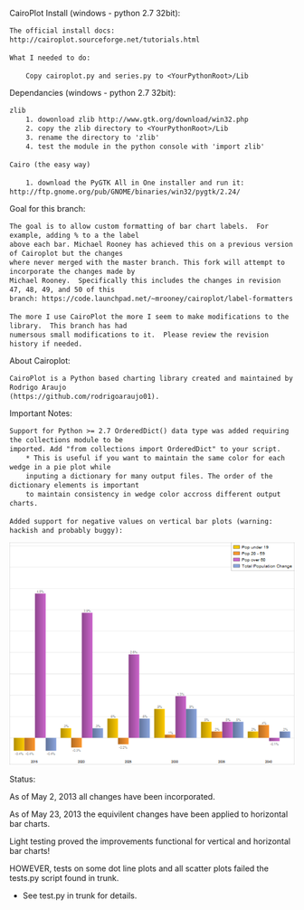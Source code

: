 CairoPlot Install (windows - python 2.7 32bit):

	The official install docs:  http://cairoplot.sourceforge.net/tutorials.html
	
	What I needed to do:
	
		Copy cairoplot.py and series.py to <YourPythonRoot>/Lib
	
Dependancies (windows - python 2.7 32bit):
	
	zlib 
		1. dowonload zlib http://www.gtk.org/download/win32.php 
		2. copy the zlib directory to <YourPythonRoot>/Lib
		3. rename the directory to 'zlib'
		4. test the module in the python console with 'import zlib'
	
	Cairo (the easy way)

		1. download the PyGTK All in One installer and run it:  http://ftp.gnome.org/pub/GNOME/binaries/win32/pygtk/2.24/
	

Goal for this branch:

	The goal is to allow custom formatting of bar chart labels.  For example, adding % to a the label 
	above each bar. Michael Rooney has achieved this on a previous version of Cairoplot but the changes 
	where never merged with the master branch. This fork will attempt to incorporate the changes made by 
	Michael Rooney.  Specifically this includes the changes in revision 47, 48, 49, and 50 of this 
	branch: https://code.launchpad.net/~mrooney/cairoplot/label-formatters
	
	The more I use CairoPlot the more I seem to make modifications to the library.  This branch has had
	numersous small modifications to it.  Please review the revision history if needed.

About Cairoplot:

	CairoPlot is a Python based charting library created and maintained by Rodrigo Araujo 
	(https://github.com/rodrigoaraujo01).  

Important Notes:

	Support for Python >= 2.7 OrderedDict() data type was added requiring the collections module to be 
	imported. Add "from collections import OrderedDict" to your script.
		* This is useful if you want to maintain the same color for each wedge in a pie plot while
		inputing a dictionary for many output files. The order of the dictionary elements is important
		to maintain consistency in wedge color accross different output charts.
		
	Added support for negative values on vertical bar plots (warning: hackish and probably buggy):


![alt tag](/examples/neg_value_vertical_bar_example.png)


Status:

As of May 2, 2013 all changes have been incorporated. 

As of May 23, 2013 the equivilent changes have been applied to horizontal bar charts.  

Light testing proved the improvements functional for vertical and horizontal bar charts!

HOWEVER, tests on some dot line plots and all scatter plots failed the tests.py script found in trunk. 
  * See test.py in trunk for details.
  

  

